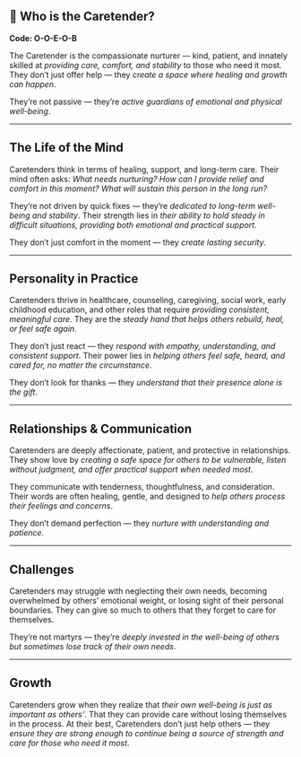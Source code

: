## 🧸 Who is the Caretender?  
**Code: O-O-E-O-B**

The Caretender is the compassionate nurturer — kind, patient, and innately skilled at *providing care, comfort, and stability* to those who need it most. They don’t just offer help — they *create a space where healing and growth can happen*.

They’re not passive — they’re *active guardians of emotional and physical well-being*.

---

## The Life of the Mind

Caretenders think in terms of healing, support, and long-term care. Their mind often asks: *What needs nurturing? How can I provide relief and comfort in this moment? What will sustain this person in the long run?*

They’re not driven by quick fixes — they’re *dedicated to long-term well-being and stability*. Their strength lies in *their ability to hold steady in difficult situations, providing both emotional and practical support*.

They don’t just comfort in the moment — they *create lasting security*.

---

## Personality in Practice

Caretenders thrive in healthcare, counseling, caregiving, social work, early childhood education, and other roles that require *providing consistent, meaningful care*. They are the *steady hand that helps others rebuild, heal, or feel safe again*.

They don’t just react — they *respond with empathy, understanding, and consistent support*. Their power lies in *helping others feel safe, heard, and cared for, no matter the circumstance*.

They don’t look for thanks — they *understand that their presence alone is the gift*.

---

## Relationships & Communication

Caretenders are deeply affectionate, patient, and protective in relationships. They show love by *creating a safe space for others to be vulnerable, listen without judgment, and offer practical support when needed most*.

They communicate with tenderness, thoughtfulness, and consideration. Their words are often healing, gentle, and designed to *help others process their feelings and concerns*.

They don’t demand perfection — they *nurture with understanding and patience*.

---

## Challenges

Caretenders may struggle with neglecting their own needs, becoming overwhelmed by others’ emotional weight, or losing sight of their personal boundaries. They can give so much to others that they forget to care for themselves.

They’re not martyrs — they’re *deeply invested in the well-being of others but sometimes lose track of their own needs*.

---

## Growth

Caretenders grow when they realize that *their own well-being is just as important as others’*. That they can provide care without losing themselves in the process. At their best, Caretenders don’t just help others — they *ensure they are strong enough to continue being a source of strength and care for those who need it most*.
